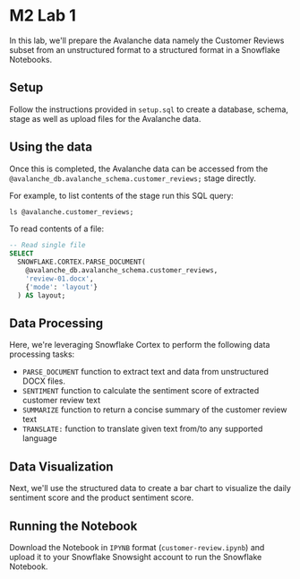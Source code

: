 # M2 Lab 1

In this lab, we'll prepare the Avalanche data namely the Customer Reviews subset from an unstructured format to a structured format in a Snowflake Notebooks.

## Setup

Follow the instructions provided in `setup.sql` to create a database, schema, stage as well as upload files for the Avalanche data.

## Using the data
Once this is completed, the Avalanche data can be accessed from the `@avalanche_db.avalanche_schema.customer_reviews;` stage directly.

For example, to list contents of the stage run this SQL query:
```sql
ls @avalanche.customer_reviews;
```

To read contents of a file:
```sql
-- Read single file
SELECT
  SNOWFLAKE.CORTEX.PARSE_DOCUMENT(
    @avalanche_db.avalanche_schema.customer_reviews,
    'review-01.docx',
    {'mode': 'layout'}
  ) AS layout;
```

## Data Processing

Here, we're leveraging Snowflake Cortex to perform the following data processing tasks:
- `PARSE_DOCUMENT` function to extract text and data from unstructured DOCX files.
- `SENTIMENT` function to calculate the sentiment score of extracted customer review text
- `SUMMARIZE` function to return a concise summary of the customer review text
- `TRANSLATE:` function to translate given text from/to any supported language

## Data Visualization

Next, we'll use the structured data to create a bar chart to visualize the daily sentiment score and the product sentiment score.

## Running the Notebook

Download the Notebook in `IPYNB` format (`customer-review.ipynb`) and upload it to your Snowflake Snowsight account to run the Snowflake Notebook.
